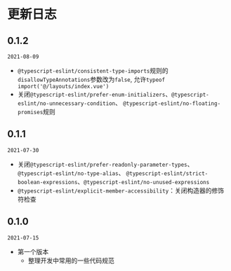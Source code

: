 # 更新日志

## 0.1.2
`2021-08-09`
- `@typescript-eslint/consistent-type-imports`规则的`disallowTypeAnnotations`参数改为`false`,
  允许`typeof import('@/layouts/index.vue')`
- 关闭`@typescript-eslint/prefer-enum-initializers`、`@typescript-eslint/no-unnecessary-condition`、
  `@typescript-eslint/no-floating-promises`规则

## 0.1.1
`2021-07-30`
- 关闭`@typescript-eslint/prefer-readonly-parameter-types`、`@typescript-eslint/no-type-alias`、
  `@typescript-eslint/strict-boolean-expressions`、`@typescript-eslint/no-unused-expressions`
- `@typescript-eslint/explicit-member-accessibility`：关闭构造器的修饰符检查

## 0.1.0
`2021-07-15`
- 第一个版本
  - 整理开发中常用的一些代码规范
